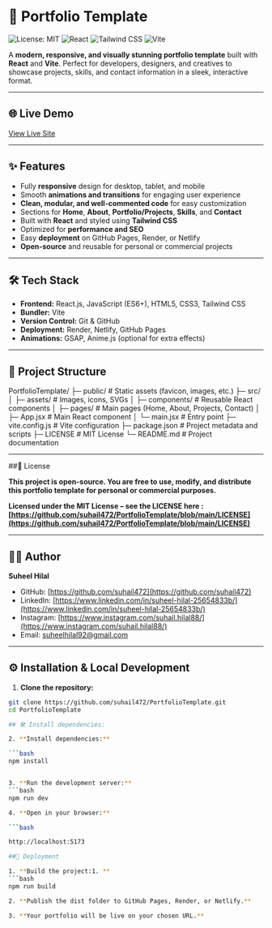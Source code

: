 # 🚀 Portfolio Template

![License: MIT](https://img.shields.io/badge/License-MIT-green.svg)
![React](https://img.shields.io/badge/React-v19.1.1-blue)
![Tailwind CSS](https://img.shields.io/badge/TailwindCSS-v3.4.18-purple)
![Vite](https://img.shields.io/badge/Vite-v7.1.7-orange)

A **modern, responsive, and visually stunning portfolio template** built with **React** and **Vite**. Perfect for developers, designers, and creatives to showcase projects, skills, and contact information in a sleek, interactive format.

---

## 🌐 Live Demo

[View Live Site](https://suhail472.github.io/PortfolioTemplate/)

---

## ✨ Features

- Fully **responsive** design for desktop, tablet, and mobile  
- Smooth **animations and transitions** for engaging user experience  
- **Clean, modular, and well-commented code** for easy customization  
- Sections for **Home**, **About**, **Portfolio/Projects**, **Skills**, and **Contact**  
- Built with **React** and styled using **Tailwind CSS**  
- Optimized for **performance and SEO**  
- Easy **deployment** on GitHub Pages, Render, or Netlify  
- **Open-source** and reusable for personal or commercial projects  

---

## 🛠️ Tech Stack

- **Frontend:** React.js, JavaScript (ES6+), HTML5, CSS3, Tailwind CSS  
- **Bundler:** Vite  
- **Version Control:** Git & GitHub  
- **Deployment:** Render, Netlify, GitHub Pages  
- **Animations:** GSAP, Anime.js (optional for extra effects)

---

## 📁 Project Structure

PortfolioTemplate/
├─ public/ # Static assets (favicon, images, etc.)
├─ src/
│ ├─ assets/ # Images, icons, SVGs
│ ├─ components/ # Reusable React components
│ ├─ pages/ # Main pages (Home, About, Projects, Contact)
│ ├─ App.jsx # Main React component
│ └─ main.jsx # Entry point
├─ vite.config.js # Vite configuration
├─ package.json # Project metadata and scripts
├─ LICENSE # MIT License
└─ README.md # Project documentation


---
##📄 License

**This project is open-source. You are free to use, modify, and distribute this portfolio template for personal or commercial purposes.**

**Licensed under the MIT License – see the LICENSE here : [https://github.com/suhail472/PortfolioTemplate/blob/main/LICENSE](https://github.com/suhail472/PortfolioTemplate/blob/main/LICENSE)**
 ** **

## 👨‍💻 Author

**Suheel Hilal**  

- GitHub: [https://github.com/suhail472](https://github.com/suhail472)  
- LinkedIn: [https://www.linkedin.com/in/suheel-hilal-25654833b/](https://www.linkedin.com/in/suheel-hilal-25654833b/)
- Instagram: [https://www.instagram.com/suhail.hilal88/](https://www.instagram.com/suhail.hilal88/)
- Email: suheelhilal92@gmail.com

---

## ⚙️ Installation & Local Development

1. **Clone the repository:**

```bash
git clone https://github.com/suhail472/PortfolioTemplate.git
cd PortfolioTemplate

## 🛠️ Install dependencies:

2. **Install dependencies:**

```bash
npm install


3. **Run the development server:**
```bash
npm run dev

4. **Open in your browser:**

```bash

http://localhost:5173

##🚀 Deployment

1. **Build the project:1. **       
```bash
npm run build

2. **Publish the dist folder to GitHub Pages, Render, or Netlify.**

3. **Your portfolio will be live on your chosen URL.**





